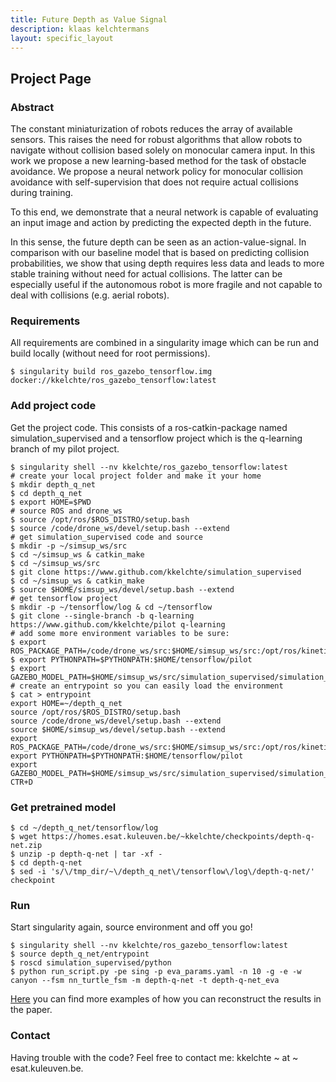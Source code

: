```yaml
---
title: Future Depth as Value Signal
description: klaas kelchtermans
layout: specific_layout
---
```

## Project Page

### Abstract 

The constant miniaturization of robots reduces the array of available sensors. 
This raises the need for robust algorithms that allow robots to navigate without collision based solely on monocular camera input.
In this work we propose a new learning-based method for the task of obstacle avoidance.
We propose a neural network policy for monocular collision avoidance with self-supervision that does not require actual collisions during training.

To this end, we demonstrate that a neural network is capable of evaluating an input image and action by predicting the expected depth in the future. 

In this sense, the future depth can be seen as an action-value-signal.
In comparison with our baseline model that is based on predicting collision probabilities, we show that using depth requires less data and leads to more stable training without need for actual collisions.
The latter can be especially useful if the autonomous robot is more fragile and not capable to deal with collisions (e.g. aerial robots).

### Requirements

All requirements are combined in a singularity image which can be run and build locally (without need for root permissions).

```
$ singularity build ros_gazebo_tensorflow.img docker://kkelchte/ros_gazebo_tensorflow:latest
```

### Add project code

Get the project code. This consists of a ros-catkin-package named simulation_supervised and a tensorflow project which is the q-learning branch of my pilot project.

```
$ singularity shell --nv kkelchte/ros_gazebo_tensorflow:latest
# create your local project folder and make it your home
$ mkdir depth_q_net
$ cd depth_q_net
$ export HOME=$PWD
# source ROS and drone_ws
$ source /opt/ros/$ROS_DISTRO/setup.bash
$ source /code/drone_ws/devel/setup.bash --extend
# get simulation_supervised code and source
$ mkdir -p ~/simsup_ws/src
$ cd ~/simsup_ws & catkin_make
$ cd ~/simsup_ws/src
$ git clone https://www.github.com/kkelchte/simulation_supervised
$ cd ~/simsup_ws & catkin_make
$ source $HOME/simsup_ws/devel/setup.bash --extend
# get tensorflow project
$ mkdir -p ~/tensorflow/log & cd ~/tensorflow
$ git clone --single-branch -b q-learning https://www.github.com/kkelchte/pilot q-learning
# add some more environment variables to be sure:
$ export ROS_PACKAGE_PATH=/code/drone_ws/src:$HOME/simsup_ws/src:/opt/ros/kinetic/share
$ export PYTHONPATH=$PYTHONPATH:$HOME/tensorflow/pilot
$ export GAZEBO_MODEL_PATH=$HOME/simsup_ws/src/simulation_supervised/simulation_supervised_demo/models
# create an entrypoint so you can easily load the environment
$ cat > entrypoint
export HOME=~/depth_q_net
source /opt/ros/$ROS_DISTRO/setup.bash
source /code/drone_ws/devel/setup.bash --extend
source $HOME/simsup_ws/devel/setup.bash --extend
export ROS_PACKAGE_PATH=/code/drone_ws/src:$HOME/simsup_ws/src:/opt/ros/kinetic/share
export PYTHONPATH=$PYTHONPATH:$HOME/tensorflow/pilot
export GAZEBO_MODEL_PATH=$HOME/simsup_ws/src/simulation_supervised/simulation_supervised_demo/models
CTR+D
```

### Get pretrained model

```
$ cd ~/depth_q_net/tensorflow/log
$ wget https://homes.esat.kuleuven.be/~kkelchte/checkpoints/depth-q-net.zip
$ unzip -p depth-q-net | tar -xf -
$ cd depth-q-net 
$ sed -i 's/\/tmp_dir/~\/depth_q_net\/tensorflow\/log\/depth-q-net/' checkpoint
```

### Run 

Start singularity again, source environment and off you go!

```
$ singularity shell --nv kkelchte/ros_gazebo_tensorflow:latest
$ source depth_q_net/entrypoint
$ roscd simulation_supervised/python
$ python run_script.py -pe sing -p eva_params.yaml -n 10 -g -e -w canyon --fsm nn_turtle_fsm -m depth-q-net -t depth-q-net_eva
```
[Here](https://kkelchte.github.io/docs/2018-06-14_unit_tests_simulation_supervised.html) you can find more examples of how you can reconstruct the results in the paper.

### Contact

Having trouble with the code? Feel free to contact me: kkelchte ~ at ~ esat.kuleuven.be. 

